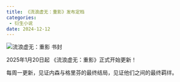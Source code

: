 ```yaml
---
title: 《流浪虚无：重影》发布定档
categories:
 - 衍生小说
date: 2024-12-12
---
```


![流浪虚无：重影 书封](https://static.turboflint.cn/image/wans_post_1.jpg)

2025年1月20日起 《流浪虚无：重影》正式开始更新！

每周一更新，见证内森与格里芬的最终结局，见证他们之间的最终羁绊。

